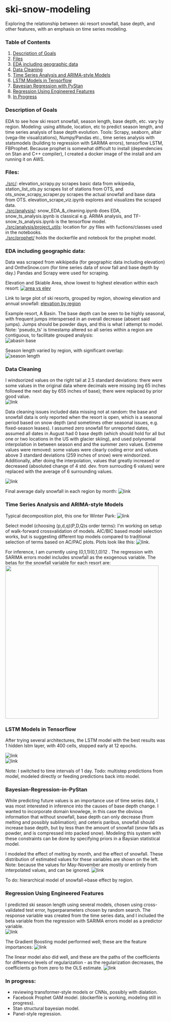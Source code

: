 # ski-snow-modeling
Exploring the relationship between ski resort snowfall, base depth, and other features, with an emphasis on time series modeling. 

### Table of Contents
1. [Description of Goals](https://github.com/chrisoyer/ski-snow-modeling/#Description-of-Goals)
1. [Files](https://github.com/chrisoyer/ski-snow-modeling/#Files)
1. [EDA including geographic data](https://github.com/chrisoyer/ski-snow-modeling/#from-eda-including-geographic-data)
1. [Data Cleaning](https://github.com/chrisoyer/ski-snow-modeling/#Data-Cleaning)
1. [Time Series Analysis and ARIMA-style Models](https://github.com/chrisoyer/ski-snow-modeling/#Time-Series-Analysis-and-ARIMA-style-Models)
1. [LSTM Models in Tensorflow](https://github.com/chrisoyer/ski-snow-modeling/#LSTM-Models-in-Tensorflow)
1. [Bayesian Regression with PyStan](https://github.com/chrisoyer/ski-snow-modeling/#Bayesian-Regression-in-PyStan)
1. [Regression Using Engineered Features](https://github.com/chrisoyer/ski-snow-modeling/#Regression-Using-Engineered-Features)
1. [In Progress](https://github.com/chrisoyer/ski-snow-modeling/#In-Progress)

### Description of Goals
EDA to see how ski resort snowfall, season length, base depth, etc. vary by region. Modeling: using altitude, location, etc to predict season length, and time series analysis of base depth evolution.
Tools: Scrapy, seaborn, altair (vega-lite visualizations), Numpy/Pandas etc., time series analysis with statsmodels (building to regression with SARIMA errors), tensorflow LSTM, FBProphet. Because prophet is somewhat difficult to install (dependencies on Stan and C++ compiler), I created a docker image of the install and am running it on AWS. 

### Files:
[./src/](./src/): elevation_scrapy.py scrapes basic data from wikipedia, station_list_ots.py scrapes list of stations from OTS, and ots_snow_scrapy_scraper.py scrapes the actual snowfall and base data from OTS. elevation_scrape_viz.ipynb explores and visualizes the scraped data.  
[./src/analysis/](./src/analysis/): snow_EDA_&_cleaning.ipynb does EDA, snow_ts_analysis.ipynb is classical e.g. ARIMA analysis, and TF-snow_ts_analysis.ipynb is the tensorflow model.  
[./src/analysis/project_utils](./src/analysis/project_utils): location for .py files with fuctions/classes used in the notebooks.  
[./src/prophet/](./src/prophet/) holds the dockerfile and notebook for the prophet model.

### EDA including geographic data:
Data was scraped from wkikipedia (for geographic data including elevation) and OntheSnow.com (for time series data of snow fall and base depth by day.) Pandas and Scrapy were used for scraping. 

Elevation and Skiable Area, show lowest to highest elevation within each resort: [![area vs elev](./resources/elevation_vs_area.png)](https://rawcdn.githack.com/chrisoyer/ski-snow-modeling/dbed27325d79cea4744d246df3ae58258a8025d4/resources/elevation_area.html "Click for interactive version")

Link to large plot of ski resorts, grouped by region, showing elevation and annual snowfall: [elevation by region](https://rawcdn.githack.com/chrisoyer/ski-snow-modeling/dbed27325d79cea4744d246df3ae58258a8025d4/resources/altitude_and_snowfall_by_region.html "Click for interactive version")

Example resort, A Basin. The base depth can be seen to be highly seasonal, with frequent jumps interspersed in an overall decrease (absent said jumps). Jumps should be powder days, and this is what I attempt to model. Note: 'pseudo_ts' is timestamp altered so all series within a region are contiguous, to facilitate grouped analysis:  
![abasin base](./resources/Abasin_viz.png)

Season length varied by region, with significant overlap:  
![season length](./resources/season_length.png)

### Data Cleaning
I windsorized values on the right tail at 2.5 standard deviations: there were some values in the original data where decimals were missing (eg 65 inches followed the next day by 655 inches of base); there were replaced by prior good value.  
![link](./resources/log_base.png)

Data cleaning issues included data missing not at random: the base and snowfall data is only reported when the resort is open, which is a seasonal period based on snow depth (and sometimes other seasonal issues, e.g. fixed-season leases). I assumed zero snowfall for unreported dates, assumed all dates in August had 0 base depth (which should hold for all but one or two locations in the US with glacier skiing), and used polynomial interpolation in between season end and the summer zero values. Extreme values were removed: some values were clearly coding error and values above 3 standard deviations (259 inches of snow) were windsorized. Additionally, after doing the interpolation, values that greatly increased or decreased (absoluted change of 4 std. dev. from surrouding 6 values) were replaced with the average of 6 surrounding values.

![link](./resources/interpolated_data.png)

Final average daily snowfall in each region by month: ![link](./resources/daily_snowfall.png)

### Time Series Analysis and ARIMA-style Models 

Typical decomposition plot, this one for Winter Park: ![link](./resources/WP_decomposition.png)

Select model (choosing (p,d,q)(P,D,Q)s order terms): I'm working on setup of walk-forward crossvalidation of models. AIC/BIC based model selection works, but is suggesting different top models compared to traditional selection of terms based on AC/PAC plots. Plots look like this:
![link](./resources/AC_PAC.png). 

For inference, I am currently using (0,1,1)(0,1,0)12 . The regression with SARIMA errors model includes snowfall as the exogenous variable. The betas for the snowfall variable for each resort are:  
<img src="./resources/snowfall_beta.png" width=480>


### LSTM Models in Tensorflow
After trying several architectures, the LSTM model with the best results was 1 hidden lstm layer, with 400 cells, stopped early at 12 epochs.  

![link](./resources/lstm_history.png)  
![link](./resources/lstm_yhat.png)

Note: I switched to time intervals of 1 day. Todo: multistep predictions from model, modeled directly or feeding predictions back into model.

### Bayesian-Regression-in-PyStan
While predicting future values is an importance use of time series data, I was most interested in inference into the causes of base depth change. I wanted to incorporate domain knowlege, in this case the obvious information that without snowfall, base depth can only decrease (from melting and possibly sublimation); and ceteris paribus, snowfall should increase base depth, but by less than the amount of snowfall (snow falls as powder, and is compressed into packed snow). Modeling this system with these constraints can be done by specifying priors in a Baysian statistical model. 

I modeled the effect of melting by month, and the effect of snowfall. These distribution of estimated values for these variables are shown on the left. Note: because the values for May-November are mostly or entirely from interpolated values, and can be ignored. 
![link](./resources/pooled_traces.png)

To do: hierarchical model of snowfall->base effect by region.

### Regression Using Engineered Features
I predicted ski season length using several models, chosen using cross-validated test error, hyperparameters chosen by random search.
The response variable was created from the time series data, and I included the beta variable from the regression with SARIMA errors model as a predictor variable.  
![link](./resources/model_error.png)

The Gradient Boosting model performed well; these are the feature importances:
![link](./resources/feat_importance.png)

The linear model also did well, and these are the paths of the coefficients for difference levels of regularization - as the regularization decreases, the coefficients go from zero to the OLS estimate. 
![link](./resources/coef_paths.png)


### In progress: 
* reviewing transformer-style models or CNNs, possibly with dialation.  
* Facebook Prophet GAM model. (dockerfile is working, modeling still in progress).  
* Stan structural bayesian model.  
* Panel-style regression.   
